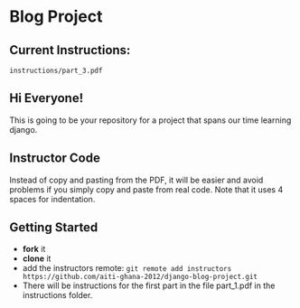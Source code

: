 Blog Project
=============

Current Instructions:
----------------
`instructions/part_3.pdf`


Hi Everyone!
------------

This is going to be your repository for a project that spans
our time learning django.

Instructor Code
--------------

Instead of copy and pasting from the PDF, it will
be easier and avoid problems if you simply copy and paste
from real code. Note that it uses 4 spaces for indentation.

Getting Started
---------------

 - __fork__ it
 - __clone__ it
 - add the instructors remote:
   `git remote add instructors https://github.com/aiti-ghana-2012/django-blog-project.git`
 - There will be instructions for the first part in the file part_1.pdf in the instructions folder.


